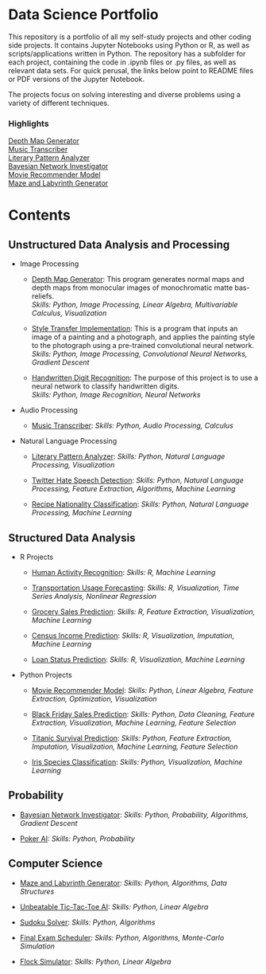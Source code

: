 # Data Science Portfolio

This repository is a portfolio of all my self-study projects and other coding side projects. It contains Jupyter Notebooks using Python or R, as well as scripts/applications written in Python. The repository has a subfolder for each project, containing the code in .ipynb files or .py files, as well as relevant data sets. For quick perusal, the links below point to README files or PDF versions of the Jupyter Notebook. 

The projects focus on solving interesting and diverse problems using a variety of different techniques.

### Highlights
[Depth Map Generator](depth-map-generator/README.md)\
[Music Transcriber](music-transcriber/README.md)\
[Literary Pattern Analyzer](literary-pattern-analyzer/README.md)\
[Bayesian Network Investigator](bayesian-investigator/README.md)\
[Movie Recommender Model](movie-recommender/MovieRecommenderSystem.pdf)\
[Maze and Labyrinth Generator](maze-labyrinth-generator/README.md)

# Contents

## Unstructured Data Analysis and Processing

* Image Processing
  * [Depth Map Generator](depth-map-generator/README.md): This program generates normal maps and depth maps from monocular images of  monochromatic matte bas-reliefs.\
  *Skills: Python, Image Processing, Linear Algebra, Multivariable Calculus, Visualization*
  
  * [Style Transfer Implementation](style-transfer/README.md): This is a program that inputs an image of a painting and a photograph, and applies the painting style to the photograph using a pre-trained convolutional neural network.\
  *Skills: Python, Image Processing, Convolutional Neural Networks, Gradient Descent*
  
  * [Handwritten Digit Recognition](digit-recognition/HandwrittenDigitRecognition.pdf): The purpose of this project is to use a neural network to classify handwritten digits.\
  *Skills: Python, Image Recognition, Neural Networks*

* Audio Processing
  * [Music Transcriber](music-transcriber/README.md):
  *Skills: Python, Audio Processing, Calculus*

* Natural Language Processing
  * [Literary Pattern Analyzer](literary-pattern-analyzer/README.md):
  *Skills: Python, Natural Language Processing, Visualization*
  
  * [Twitter Hate Speech Detection](hate-speech-detection/Twitter%20Hate%20Speech%20Detection.pdf):
  *Skills: Python, Natural Language Processing, Feature Extraction, Algorithms, Machine Learning*
  
  * [Recipe Nationality Classification](recipe-nationality/RecipeNationalityClassification.pdf):
  *Skills: Python, Natural Language Processing, Machine Learning*
  

## Structured Data Analysis

* R Projects
  * [Human Activity Recognition](human-activity-recognition/HumanActivityRecognition.pdf):
  *Skills: R, Machine Learning*
  
  * [Transportation Usage Forecasting](transportation-usage/TransportationUsageForecasting.pdf):
  *Skills: R, Visualization, Time Series Analysis, Nonlinear Regression*
  
  * [Grocery Sales Prediction](grocery-sales/GrocerySalesPrediction.pdf):
  *Skills: R, Feature Extraction, Visualization, Machine Learning*
  
  * [Census Income Prediction](census-income/CensusIncomePrediction.pdf):
  *Skills: R, Visualization, Imputation, Machine Learning*
  
  * [Loan Status Prediction](loan-status/LoanStatusPrediction.pdf):
  *Skills: R, Visualization, Machine Learning*
 
* Python Projects

  * [Movie Recommender Model](movie-recommender/MovieRecommenderSystem.pdf):
  *Skills: Python, Linear Algebra, Feature Extraction, Optimization, Visualization*
  
  * [Black Friday Sales Prediction](black-friday-sales/BlackFridaySales.pdf):
  *Skills: Python, Data Cleaning, Feature Extraction, Visualization, Machine Learning, Feature Selection*
  
  * [Titanic Survival Prediction](titanic-survival/TitanicSurvivalPrediction.pdf):
  *Skills: Python, Feature Extraction, Imputation, Visualization, Machine Learning, Feature Selection*
  
  * [Iris Species Classification](iris-classification/IrisClassification.pdf):
  *Skills: Python, Visualization, Machine Learning*

## Probability

  * [Bayesian Network Investigator](bayesian-investigator/README.md):
  *Skills: Python, Probability, Algorithms, Gradient Descent*
  
  * [Poker AI](poker-ai/README.md):
  *Skills: Python, Probability*
  

## Computer Science
  * [Maze and Labyrinth Generator](maze-labyrinth-generator/README.md):
  *Skills: Python, Algorithms, Data Structures*
  
  * [Unbeatable Tic-Tac-Toe AI](unbeatable-tic-tac-toe-ai/README.md):
  *Skills: Python, Linear Algebra*
  
  * [Sudoku Solver](sudoku-solver/README.md):
  *Skills: Python, Algorithms*
  
  * [Final Exam Scheduler](final-exam-scheduler/README.md):
  *Skills: Python, Algorithms, Monte-Carlo Simulation*
  
  * [Flock Simulator](flock-simulator/README.md):
  *Skills: Python, Linear Algebra*


